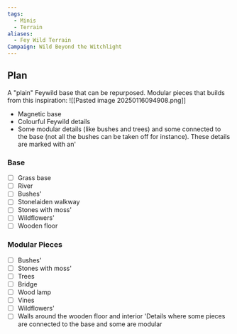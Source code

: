 ```yaml
---
tags:
  - Minis
  - Terrain
aliases:
  - Fey Wild Terrain
Campaign: Wild Beyond the Witchlight
---
```

## Plan
A "plain" Feywild base that can be repurposed. Modular pieces that builds from this inspiration:
![[Pasted image 20250116094908.png]]
- Magnetic base
- Colourful Feywild details 
- Some modular details (like bushes and trees) and some connected to the base (not all the bushes can be taken off for instance). These details are marked with an'

### Base
- [ ] Grass base
- [ ] River
- [ ] Bushes'
- [ ] Stonelaiden walkway
- [ ] Stones with moss'
- [ ] Wildflowers'
- [ ] Wooden floor
### Modular Pieces
- [ ] Bushes'
- [ ] Stones with moss'
- [ ] Trees
- [ ] Bridge
- [ ] Wood lamp
- [ ] Vines 
- [ ] Wildflowers'
- [ ] Walls around the wooden floor and interior
'Details where some pieces are connected to the base and some are modular 